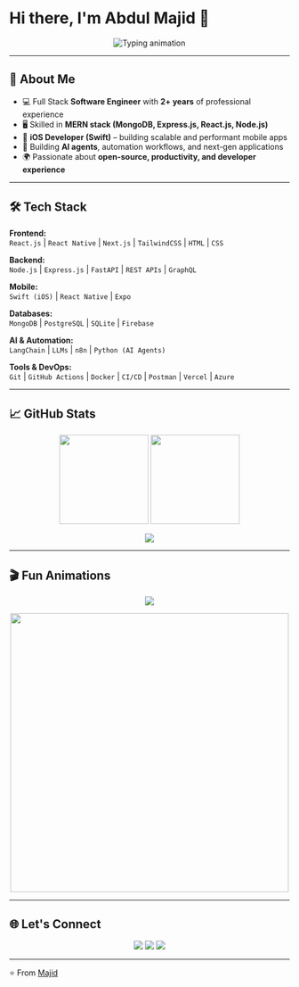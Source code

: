 # Hi there, I'm Abdul Majid 👋  

<p align="center">
  <img src="https://readme-typing-svg.herokuapp.com?font=Fira+Code&weight=600&size=24&pause=1000&color=36BCF7&center=true&vCenter=true&width=600&lines=Full+Stack+Software+Engineer;MERN+%7C+Swift+iOS+Developer;AI+Agents+%7C+Automation+%7C+App+Developer;Open+Source+Contributor" alt="Typing animation" />
</p>

---

## 🚀 About Me
- 💻 Full Stack **Software Engineer** with **2+ years** of professional experience  
- 🖥️ Skilled in **MERN stack (MongoDB, Express.js, React.js, Node.js)**  
- 📱 **iOS Developer (Swift)** – building scalable and performant mobile apps  
- 🤖 Building **AI agents**, automation workflows, and next-gen applications  
- 🌍 Passionate about **open-source, productivity, and developer experience**  

---

## 🛠️ Tech Stack

**Frontend:**  
`React.js` | `React Native` | `Next.js` | `TailwindCSS` | `HTML` | `CSS`  

**Backend:**  
`Node.js` | `Express.js` | `FastAPI` | `REST APIs` | `GraphQL`  

**Mobile:**  
`Swift (iOS)` | `React Native` | `Expo`  

**Databases:**  
`MongoDB` | `PostgreSQL` | `SQLite` | `Firebase`  

**AI & Automation:**  
`LangChain` | `LLMs` | `n8n` | `Python (AI Agents)`  

**Tools & DevOps:**  
`Git` | `GitHub Actions` | `Docker` | `CI/CD` | `Postman` | `Vercel` | `Azure`  

---

## 📈 GitHub Stats

<p align="center">
  <img src="https://github-readme-stats.vercel.app/api?username=majid-x&show_icons=true&theme=radical" height="160px"/>
  <img src="https://github-readme-streak-stats.herokuapp.com/?user=majid-x&theme=radical" height="160px"/>
</p>

<p align="center">
  <img src="https://github-readme-activity-graph.vercel.app/graph?username=majid-x&theme=react-dark" />
</p>

---

## 🎬 Fun Animations

<p align="center">
  <img src="https://github-profile-trophy.vercel.app/?username=majid-x&theme=onedark&row=1&column=7" />
</p>

<p align="center">
  <img src="https://media.giphy.com/media/L1R1tvI9svkIWwpVYr/giphy.gif" width="500" />
</p>

---

## 🌐 Let's Connect  

<p align="center">
  <a href="https://www.linkedin.com/in/YOUR_LINKEDIN"><img src="https://img.shields.io/badge/-LinkedIn-blue?style=flat&logo=Linkedin&logoColor=white"/></a>
  <a href="https://twitter.com/YOUR_TWITTER"><img src="https://img.shields.io/badge/-Twitter-blue?style=flat&logo=twitter&logoColor=white"/></a>
  <a href="mailto:yourmail@example.com"><img src="https://img.shields.io/badge/-Email-red?style=flat&logo=gmail&logoColor=white"/></a>
</p>

---

⭐️ From [Majid](https://github.com/majid-x)  

